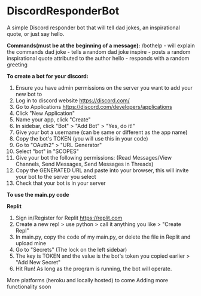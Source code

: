 # DiscordResponderBot
A simple Discord responder bot that will tell dad jokes, an inspirational quote, or just say hello.

**Commands(must be at the beginning of a message):**
/bothelp - will explain the commands
dad joke - tells a random dad joke
inspire - posts a random inspirational quote attributed to the author
hello - responds with a random greeting


**To create a bot for your discord:**
1. Ensure you have admin permissions on the server you want to add your new bot to
2. Log in to discord website https://discord.com/
3. Go to Applications https://discord.com/developers/applications
4. Click "New Application"
5. Name your app, click "Create"
6. In sidebar, click "Bot" > "Add Bot" > "Yes, do it!"
7. Give your bot a username (can be same or different as the app name)
8. Copy the bot's TOKEN (you will use this in your code)
9. Go to "OAuth2" > "URL Generator"
10. Select "bot" in "SCOPES"
11. Give your bot the following permissions: (Read Messages/View Channels, Send Messages, Send Messages in Threads)
12. Copy the GENERATED URL and paste into your browser, this will invite your bot to the server you select
13. Check that your bot is in your server

**To use the main.py code**

**Replit**
1. Sign in/Register for Replit https://replit.com
2. Create a new repl > use python > call it anything you like > "Create Repl"
3. In main.py, copy the code of my main.py, or delete the file in Replit and upload mine
4. Go to "Secrets" (The lock on the left sidebar)
5. The key is TOKEN and the value is the bot's token you copied earlier > "Add New Secret"
6. Hit Run! As long as the program is running, the bot will operate.


More platforms (heroku and locally hosted) to come
Adding more functionality soon
